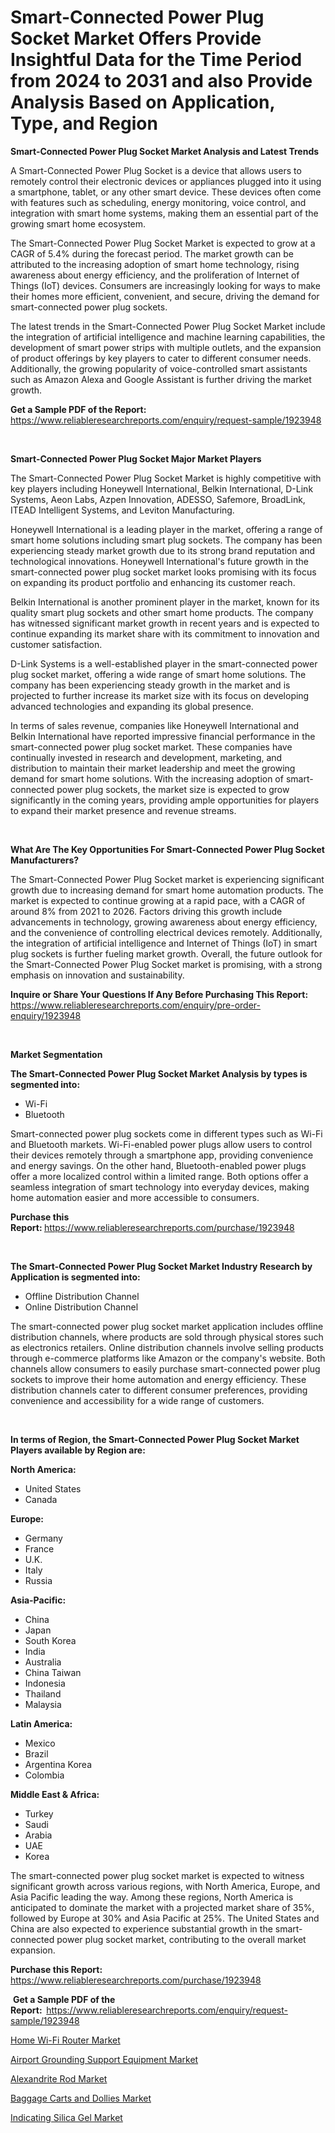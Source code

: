 <p><h1>Smart-Connected Power Plug Socket Market Offers Provide Insightful Data for the Time Period from 2024 to 2031 and also Provide Analysis Based on Application, Type, and Region</h1></p><p><strong>Smart-Connected Power Plug Socket Market Analysis and Latest Trends</strong></p>
<p><p>A Smart-Connected Power Plug Socket is a device that allows users to remotely control their electronic devices or appliances plugged into it using a smartphone, tablet, or any other smart device. These devices often come with features such as scheduling, energy monitoring, voice control, and integration with smart home systems, making them an essential part of the growing smart home ecosystem.</p><p>The Smart-Connected Power Plug Socket Market is expected to grow at a CAGR of 5.4% during the forecast period. The market growth can be attributed to the increasing adoption of smart home technology, rising awareness about energy efficiency, and the proliferation of Internet of Things (IoT) devices. Consumers are increasingly looking for ways to make their homes more efficient, convenient, and secure, driving the demand for smart-connected power plug sockets.</p><p>The latest trends in the Smart-Connected Power Plug Socket Market include the integration of artificial intelligence and machine learning capabilities, the development of smart power strips with multiple outlets, and the expansion of product offerings by key players to cater to different consumer needs. Additionally, the growing popularity of voice-controlled smart assistants such as Amazon Alexa and Google Assistant is further driving the market growth.</p></p>
<p><strong>Get a Sample PDF of the Report:&nbsp;</strong> <a href="https://www.reliableresearchreports.com/enquiry/request-sample/1923948">https://www.reliableresearchreports.com/enquiry/request-sample/1923948</a></p>
<p>&nbsp;</p>
<p><strong>Smart-Connected Power Plug Socket Major Market Players</strong></p>
<p><p>The Smart-Connected Power Plug Socket Market is highly competitive with key players including Honeywell International, Belkin International, D-Link Systems, Aeon Labs, Azpen Innovation, ADESSO, Safemore, BroadLink, ITEAD Intelligent Systems, and Leviton Manufacturing.</p><p>Honeywell International is a leading player in the market, offering a range of smart home solutions including smart plug sockets. The company has been experiencing steady market growth due to its strong brand reputation and technological innovations. Honeywell International's future growth in the smart-connected power plug socket market looks promising with its focus on expanding its product portfolio and enhancing its customer reach.</p><p>Belkin International is another prominent player in the market, known for its quality smart plug sockets and other smart home products. The company has witnessed significant market growth in recent years and is expected to continue expanding its market share with its commitment to innovation and customer satisfaction.</p><p>D-Link Systems is a well-established player in the smart-connected power plug socket market, offering a wide range of smart home solutions. The company has been experiencing steady growth in the market and is projected to further increase its market size with its focus on developing advanced technologies and expanding its global presence.</p><p>In terms of sales revenue, companies like Honeywell International and Belkin International have reported impressive financial performance in the smart-connected power plug socket market. These companies have continually invested in research and development, marketing, and distribution to maintain their market leadership and meet the growing demand for smart home solutions. With the increasing adoption of smart-connected power plug sockets, the market size is expected to grow significantly in the coming years, providing ample opportunities for players to expand their market presence and revenue streams.</p></p>
<p>&nbsp;</p>
<p><strong>What Are The Key Opportunities For Smart-Connected Power Plug Socket Manufacturers?</strong></p>
<p><p>The Smart-Connected Power Plug Socket market is experiencing significant growth due to increasing demand for smart home automation products. The market is expected to continue growing at a rapid pace, with a CAGR of around 8% from 2021 to 2026. Factors driving this growth include advancements in technology, growing awareness about energy efficiency, and the convenience of controlling electrical devices remotely. Additionally, the integration of artificial intelligence and Internet of Things (IoT) in smart plug sockets is further fueling market growth. Overall, the future outlook for the Smart-Connected Power Plug Socket market is promising, with a strong emphasis on innovation and sustainability.</p></p>
<p><strong>Inquire or Share Your Questions If Any Before Purchasing This Report:</strong> <a href="https://www.reliableresearchreports.com/enquiry/pre-order-enquiry/1923948">https://www.reliableresearchreports.com/enquiry/pre-order-enquiry/1923948</a></p>
<p>&nbsp;</p>
<p><strong>Market Segmentation</strong></p>
<p><strong>The Smart-Connected Power Plug Socket Market Analysis by types is segmented into:</strong></p>
<p><ul><li>Wi-Fi</li><li>Bluetooth</li></ul></p>
<p><p>Smart-connected power plug sockets come in different types such as Wi-Fi and Bluetooth markets. Wi-Fi-enabled power plugs allow users to control their devices remotely through a smartphone app, providing convenience and energy savings. On the other hand, Bluetooth-enabled power plugs offer a more localized control within a limited range. Both options offer a seamless integration of smart technology into everyday devices, making home automation easier and more accessible to consumers.</p></p>
<p><strong>Purchase this Report:&nbsp;</strong><a href="https://www.reliableresearchreports.com/purchase/1923948">https://www.reliableresearchreports.com/purchase/1923948</a></p>
<p>&nbsp;</p>
<p><strong>The Smart-Connected Power Plug Socket Market Industry Research by Application is segmented into:</strong></p>
<p><ul><li>Offline Distribution Channel</li><li>Online Distribution Channel</li></ul></p>
<p><p>The smart-connected power plug socket market application includes offline distribution channels, where products are sold through physical stores such as electronics retailers. Online distribution channels involve selling products through e-commerce platforms like Amazon or the company's website. Both channels allow consumers to easily purchase smart-connected power plug sockets to improve their home automation and energy efficiency. These distribution channels cater to different consumer preferences, providing convenience and accessibility for a wide range of customers.</p></p>
<p>&nbsp;</p>
<p><strong>In terms of Region, the Smart-Connected Power Plug Socket Market Players available by Region are:</strong></p>
<p>
    <p> <strong> North America: </strong>
        <ul>
            <li>United States</li>
            <li>Canada</li>
        </ul>
        </p> 
    <p> <strong> Europe: </strong>
        <ul>
            <li>Germany</li>
            <li>France</li>
            <li>U.K.</li>
            <li>Italy</li>
            <li>Russia</li>
        </ul>
        </p> 
    <p> <strong> Asia-Pacific: </strong>
        <ul>
            <li>China</li>
            <li>Japan</li>
            <li>South Korea</li>
            <li>India</li>
            <li>Australia</li>
            <li>China Taiwan</li>
            <li>Indonesia</li>
            <li>Thailand</li>
            <li>Malaysia</li>
        </ul>
        </p> 
    <p> <strong> Latin America: </strong>
        <ul>
            <li>Mexico</li>
            <li>Brazil</li>
            <li>Argentina Korea</li>
            <li>Colombia</li>
        </ul>
        </p> 
    <p> <strong> Middle East & Africa: </strong>
        <ul>
            <li>Turkey</li>
            <li>Saudi</li>
            <li>Arabia</li>
            <li>UAE</li>
            <li>Korea</li>
        </ul>
    </p>
    </p>
<p><p>The smart-connected power plug socket market is expected to witness significant growth across various regions, with North America, Europe, and Asia Pacific leading the way. Among these regions, North America is anticipated to dominate the market with a projected market share of 35%, followed by Europe at 30% and Asia Pacific at 25%. The United States and China are also expected to experience substantial growth in the smart-connected power plug socket market, contributing to the overall market expansion.</p></p>
<p><strong>Purchase this Report: </strong><a href="https://www.reliableresearchreports.com/purchase/1923948">https://www.reliableresearchreports.com/purchase/1923948</a></p>
<p>&nbsp;<strong>Get a Sample PDF of the Report:&nbsp;&nbsp;</strong><a href="https://www.reliableresearchreports.com/enquiry/request-sample/1923948">https://www.reliableresearchreports.com/enquiry/request-sample/1923948</a></p>
<p><strong></strong></p>
<p><p><a href="https://invited-way-688.notion.site/Home-Wi-Fi-Router-Market-Research-Report-Unlocks-Analysis-on-the-Market-Financial-Status-Market-Siz-ca5a304805cf4f7391af4d8cb0208808">Home Wi-Fi Router Market</a></p><p><a href="https://mire-aunt-385.notion.site/Airport-Grounding-Support-Equipment-Market-Provides-Detailed-Segmentation-of-this-Market-based-on-Ty-1bbf18c6d1c449c9b38d4467c4f19137">Airport Grounding Support Equipment Market</a></p><p><a href="https://view.publitas.com/reportprime-1/alexandrite-rod-market-size-focuses-on-market-dynamics-in-depth-analysis-and-future-projections-of-its-market-forecasted-for-period-from-2024-to-2031/">Alexandrite Rod Market</a></p><p><a href="https://butternut-bug-553.notion.site/Global-Baggage-Carts-and-Dollies-Market-Size-and-Market-Trends-Insights-and-Projections-from-2024-t-69b6ae43eb5246e691298a0d74c04961">Baggage Carts and Dollies Market</a></p><p><a href="https://view.publitas.com/reportprime-1/indicating-silica-gel-market-size-2024-2031-global-industrial-analysis-key-geographical-regions-market-share-top-key-players-product-types-and-forecast-research-report/">Indicating Silica Gel Market</a></p></p>